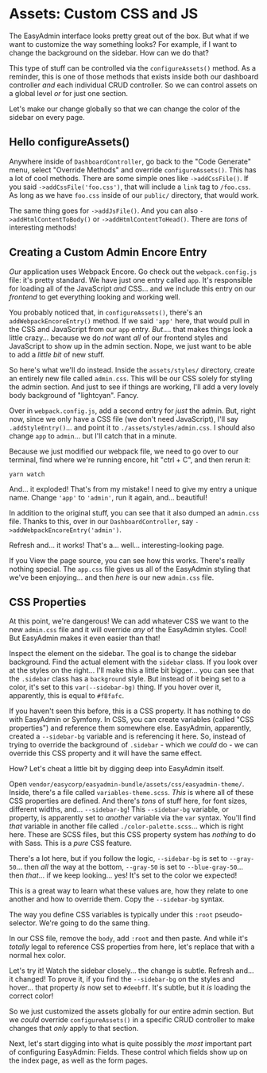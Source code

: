 # Assets: Custom CSS and JS

The EasyAdmin interface looks pretty great out of the box. But what if we want to
customize the way something looks? For example, if I want to change the background
on the sidebar. How can we do that?

This type of stuff can be controlled via the `configureAssets()` method. As a
reminder, this is one of those methods that exists inside both our dashboard
controller *and* each individual CRUD controller. So we can control assets on a
global level *or* for just one section.

Let's make our change globally so that we can change the color of the sidebar on
every page.

## Hello configureAssets()

Anywhere inside of `DashboardController`, go back to the "Code Generate"
menu, select "Override Methods" and override `configureAssets()`. This has a lot
of cool methods. There are some simple ones like `->addCssFile()`. If you
said `->addCssFile('foo.css')`, that will include a `link` tag to `/foo.css`.
As long as we have `foo.css` inside of our `public/` directory, that would work.

The same thing goes for `->addJsFile()`. And you can also `->addHtmlContentToBody()`
or `->addHtmlContentToHead()`. There are *tons* of interesting methods!

## Creating a Custom Admin Encore Entry

*Our* application uses Webpack Encore. Go check out the `webpack.config.js` file:
it's pretty standard. We have just one entry called `app`. It's responsible for
loading all of the JavaScript *and* CSS... and we include this entry on our
*frontend* to get everything looking and working well.

You probably noticed that, in `configureAssets()`, there's an
`addWebpackEncoreEntry()` method. If we said `'app'` here, that would pull in the
CSS and JavaScript from our `app` entry. *But*.... that makes things look a little
crazy... because we do *not* want *all* of our frontend styles and JavaScript to
show up in the admin section. Nope, we just want to be able to add a *little bit*
of new stuff.

So here's what we'll do instead. Inside the `assets/styles/` directory, create an
entirely new file called `admin.css`. This will be our CSS solely for styling
the admin section. And just to see if things are working, I'll add a very lovely
body background of "lightcyan". Fancy.

Over in `webpack.config.js`, add a second entry for *just* the admin. But, right
now, since we only have a CSS file (we don't need JavaScript), I'll say
`.addStyleEntry()`... and point it to `./assets/styles/admin.css`. I should also
change `app` to `admin`... but I'll catch that in a minute.

Because we just modified our webpack file, we need to go over to our terminal,
find where we're running encore, hit "ctrl + C", and then rerun it:

```terminal-silent
yarn watch
```

And... it exploded! That's from my mistake! I need to give my entry
a unique name. Change `'app'` to `'admin'`, run it again, and... beautiful!

In addition to the original stuff, you can see that it also dumped an
`admin.css` file. Thanks to this, over in our `DashboardController`, say
`->addWebpackEncoreEntry('admin')`.

Refresh and... it works! That's a... well... interesting-looking page.

If you View the page source, you can see how this works. There's really nothing
special. The `app.css` file gives us all of the EasyAdmin styling that we've been
enjoying... and then *here* is our new `admin.css` file.

## CSS Properties

At this point, we're dangerous! We can add whatever CSS we want to the new
`admin.css` file and it will override *any* of the EasyAdmin styles. Cool! But
EasyAdmin makes it even easier than that!

Inspect the element on the sidebar. The goal is to change the sidebar background.
Find the actual element with the `sidebar` class. If you look over at the styles
on the right... I'll make this a little bit bigger... you can see that the
`.sidebar` class has a `background` style. But instead of it being set to a color,
it's set to this `var(--sidebar-bg)` thing. If you hover over it, apparently, this
is equal to `#f8fafc`.

If you haven't seen this before, this is a CSS property. It has nothing to do with
EasyAdmin or Symfony. In CSS, you can create variables (called "CSS properties") and
reference them somewhere else. EasyAdmin, apparently, created a `--sidebar-bg`
variable and is referencing it here. So, instead of trying to override the
background of `.sidebar` - which we *could* do - we can override this CSS property
and it will have the same effect.

How? Let's cheat a little bit by digging deep into EasyAdmin itself.

Open `vendor/easycorp/easyadmin-bundle/assets/css/easyadmin-theme/`. Inside,
there's a file called `variables-theme.scss`. *This* is where all of these CSS
properties are defined. And there's *tons* of stuff here, for font sizes,
different widths, and... `--sidebar-bg`! This `--sidebar-bg` variable,
or property, is apparently set to *another* variable via the `var` syntax. You'll
find *that* variable in another file called `./color-palette.scss`... which is
right here. These are SCSS files, but this CSS property system has *nothing* to do
with Sass. This is a *pure* CSS feature.

There's a lot here, but if you follow the logic, `--sidebar-bg` is set to
`--gray-50`... then *all* the way at the bottom, `--gray-50` is set to
`--blue-gray-50`... then *that*... if we keep looking... yes! It's set to the
color we expected!

This is a great way to learn what these values are, how they relate to
one another and how to override them. Copy the `--sidebar-bg` syntax.

The way you define CSS variables is typically under this `:root` pseudo-selector.
We're going to do the same thing.

In our CSS file, remove the `body`, add `:root` and then paste. And while it's
*totally* legal to reference CSS properties from here, let's replace that with
a normal hex color.

Let's try it! Watch the sidebar closely... the change is subtle. Refresh and...
it changed! To prove it, if you find the `--sidebar-bg` on the styles and hover...
that property *is* now set to `#deebff`. It's subtle, but it *is* loading the correct
color!

So we just customized the assets globally for our entire admin section. But we
*could* override `configureAssets()` in a specific CRUD controller to make changes
that *only* apply to that section.

Next, let's start digging into what is quite possibly the *most* important part of
configuring EasyAdmin: Fields. These control which fields show up on the index page,
as well as the form pages.
